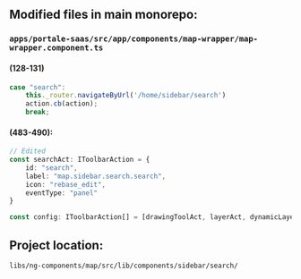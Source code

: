 ## Modified files in main monorepo:
### `apps/portale-saas/src/app/components/map-wrapper/map-wrapper.component.ts`
#### (128-131)
```Typescript
case "search":
	this._router.navigateByUrl('/home/sidebar/search')
	action.cb(action);
	break;
```
#### (483-490):
```Typescript
// Edited
const searchAct: IToolbarAction = {
	id: "search",
	label: "map.sidebar.search.search",
	icon: "rebase_edit",
	eventType: "panel"
}

const config: IToolbarAction[] = [drawingToolAct, layerAct, dynamicLayerAct, shapeAct, bookarksAct, queryAct, valveAct, searchAct];
```
## Project location:
`libs/ng-components/map/src/lib/components/sidebar/search/`